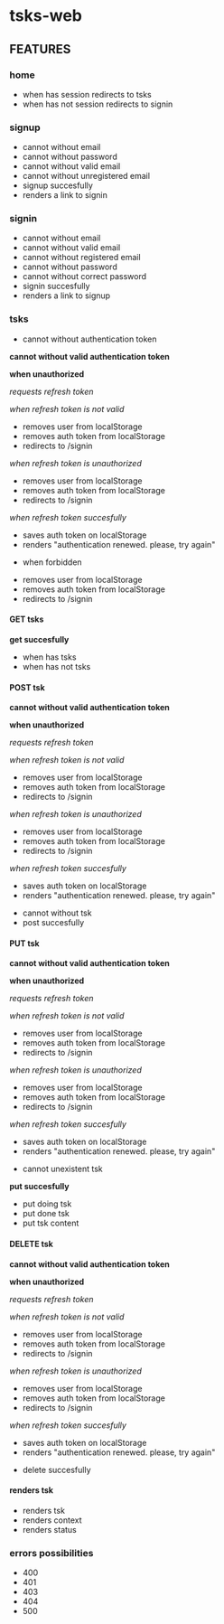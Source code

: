 # tsks-web

## FEATURES

### home

* when has session redirects to tsks
* when has not session redirects to signin

### signup

* cannot without email
* cannot without password
* cannot without valid email
* cannot without unregistered email
* signup succesfully
* renders a link to signin

### signin

* cannot without email
* cannot without valid email
* cannot without registered email
* cannot without password
* cannot without correct password
* signin succesfully
* renders a link to signup

### tsks

* cannot without authentication token

**cannot without valid authentication token**

**when unauthorized**

*requests refresh token*

_when refresh token is not valid_
- removes user from localStorage
- removes auth token from localStorage
- redirects to /signin

_when refresh token is unauthorized_
- removes user from localStorage
- removes auth token from localStorage
- redirects to /signin

_when refresh token succesfully_
- saves auth token on localStorage
- renders "authentication renewed. please, try again"

* when forbidden
- removes user from localStorage
- removes auth token from localStorage
- redirects to /signin

#### GET tsks

**get succesfully**
* when has tsks
* when has not tsks

#### POST tsk

**cannot without valid authentication token**

**when unauthorized**

*requests refresh token*

_when refresh token is not valid_
- removes user from localStorage
- removes auth token from localStorage
- redirects to /signin

_when refresh token is unauthorized_
- removes user from localStorage
- removes auth token from localStorage
- redirects to /signin

_when refresh token succesfully_
- saves auth token on localStorage
- renders "authentication renewed. please, try again"

* cannot without tsk
* post succesfully

#### PUT tsk

**cannot without valid authentication token**

**when unauthorized**

*requests refresh token*

_when refresh token is not valid_
- removes user from localStorage
- removes auth token from localStorage
- redirects to /signin

_when refresh token is unauthorized_
- removes user from localStorage
- removes auth token from localStorage
- redirects to /signin

_when refresh token succesfully_
- saves auth token on localStorage
- renders "authentication renewed. please, try again"
* cannot unexistent tsk

**put succesfully**
* put doing tsk
* put done tsk
* put tsk content

#### DELETE tsk

**cannot without valid authentication token**

**when unauthorized**

*requests refresh token*

_when refresh token is not valid_
- removes user from localStorage
- removes auth token from localStorage
- redirects to /signin

_when refresh token is unauthorized_
- removes user from localStorage
- removes auth token from localStorage
- redirects to /signin

_when refresh token succesfully_
- saves auth token on localStorage
- renders "authentication renewed. please, try again"

* delete succesfully

#### renders tsk

* renders tsk
* renders context
* renders status

### errors possibilities

- 400
- 401
- 403
- 404
- 500